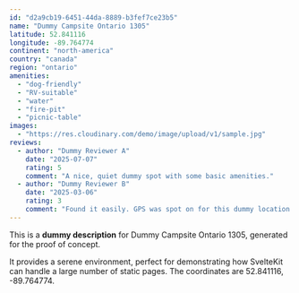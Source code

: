 ```yaml
---
id: "d2a9cb19-6451-44da-8889-b3fef7ce23b5"
name: "Dummy Campsite Ontario 1305"
latitude: 52.841116
longitude: -89.764774
continent: "north-america"
country: "canada"
region: "ontario"
amenities:
  - "dog-friendly"
  - "RV-suitable"
  - "water"
  - "fire-pit"
  - "picnic-table"
images:
  - "https://res.cloudinary.com/demo/image/upload/v1/sample.jpg"
reviews:
  - author: "Dummy Reviewer A"
    date: "2025-07-07"
    rating: 5
    comment: "A nice, quiet dummy spot with some basic amenities."
  - author: "Dummy Reviewer B"
    date: "2025-03-06"
    rating: 3
    comment: "Found it easily. GPS was spot on for this dummy location."
---
```


This is a **dummy description** for Dummy Campsite Ontario 1305, generated for the proof of concept.

It provides a serene environment, perfect for demonstrating how SvelteKit can handle a large number of static pages. The coordinates are 52.841116, -89.764774.
